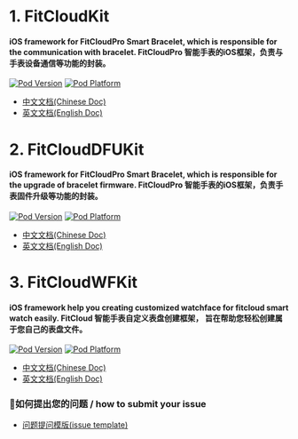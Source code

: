 # 1. FitCloudKit  
#### iOS framework for FitCloudPro Smart Bracelet, which is responsible for the communication with bracelet. FitCloudPro 智能手表的iOS框架，负责与手表设备通信等功能的封装。
[![Pod Version](http://img.shields.io/cocoapods/v/FitCloudKit.svg?style=flat)](http://cocoadocs.org/docsets/FitCloudKit/)
[![Pod Platform](http://img.shields.io/cocoapods/p/FitCloudKit.svg?style=flat)](http://cocoadocs.org/docsets/FitCloudKit/)

  * [中文文档(Chinese Doc)](FitCloudKit/README.md)
  * [英文文档(English Doc)](FitCloudKit/README_EN.md)
  
 
# 2. FitCloudDFUKit
#### iOS framework for FitCloudPro Smart Bracelet, which is responsible for the upgrade of bracelet firmware. FitCloudPro 智能手表的iOS框架，负责手表固件升级等功能的封装。
[![Pod Version](http://img.shields.io/cocoapods/v/FitCloudDFUKit.svg?style=flat)](http://cocoadocs.org/docsets/FitCloudDFUKit/)
[![Pod Platform](http://img.shields.io/cocoapods/p/FitCloudDFUKit.svg?style=flat)](http://cocoadocs.org/docsets/FitCloudDFUKit/)

  * [中文文档(Chinese Doc)](FitCloudDFUKit/README.md)
  * [英文文档(English Doc)](FitCloudDFUKit/README_EN.md)


# 3. FitCloudWFKit
#### iOS framework help you creating customized watchface for fitcloud smart watch easily. FitCloud 智能手表自定义表盘创建框架， 旨在帮助您轻松创建属于您自己的表盘文件。
[![Pod Version](http://img.shields.io/cocoapods/v/FitCloudWFKit.svg?style=flat)](http://cocoadocs.org/docsets/FitCloudWFKit/)
[![Pod Platform](http://img.shields.io/cocoapods/p/FitCloudWFKit.svg?style=flat)](http://cocoadocs.org/docsets/FitCloudWFKit/)

  * [中文文档(Chinese Doc)](FitCloudWFKit/README.md)
  * [英文文档(English Doc)](FitCloudWFKit/README_EN.md)





### 🚀如何提出您的问题 / how to submit your issue

   * [问题提问模版(issue template)](issue_template.pdf)